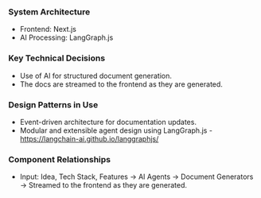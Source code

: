 ### System Architecture
- Frontend: Next.js
- AI Processing: LangGraph.js

### Key Technical Decisions
- Use of AI for structured document generation.
- The docs are streamed to the frontend as they are generated.

### Design Patterns in Use
- Event-driven architecture for documentation updates.
- Modular and extensible agent design using LangGraph.js - https://langchain-ai.github.io/langgraphjs/

### Component Relationships
- Input: Idea, Tech Stack, Features -> AI Agents → Document Generators → Streamed to the frontend as they are generated.